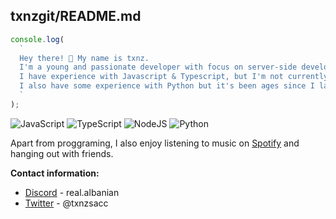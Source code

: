 ## txnzgit/README.md

```js
console.log(
  `
  Hey there! 👋 My name is txnz.
  I'm a young and passionate developer with focus on server-side development.
  I have experience with Javascript & Typescript, but I'm not currently proficient in them.
  I also have some experience with Python but it's been ages since I last used it. 😐
  `
);
```

![JavaScript](https://img.shields.io/badge/javascript-%23323330.svg?style=for-the-badge&logo=javascript&logoColor=%23F7DF1E) ![TypeScript](https://img.shields.io/badge/typescript-%23007ACC.svg?style=for-the-badge&logo=typescript&logoColor=white) ![NodeJS](https://img.shields.io/badge/node.js-6DA55F?style=for-the-badge&logo=node.js&logoColor=white) ![Python](https://img.shields.io/badge/python-3670A0?style=for-the-badge&logo=python&logoColor=ffdd54)

Apart from proggraming, I also enjoy listening to music on [Spotify](https://open.spotify.com/) and hanging out with friends.

**Contact information:**
- [Discord](https://discord.com/users/871367620702646362) - real.albanian
- [Twitter](https://twitter.com/txnzsacc) - @txnzsacc
